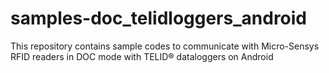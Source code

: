 # samples-doc_telidloggers_android
This repository contains sample codes to communicate with Micro-Sensys RFID readers in DOC mode with TELID® dataloggers on Android
